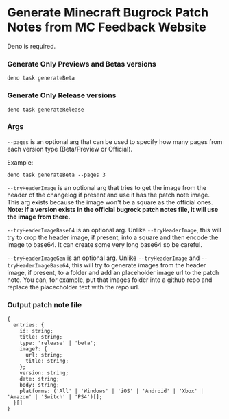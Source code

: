 # Generate Minecraft Bugrock Patch Notes from MC Feedback Website
Deno is required.

### Generate Only Previews and Betas versions
```
deno task generateBeta
```

### Generate Only Release versions
```
deno task generateRelease
```

### Args
```--pages``` is an optional arg that can be used to specify how many pages from each version type (Beta/Preview or Official).

Example:
```
deno task generateBeta --pages 3
```

```--tryHeaderImage``` is an optional arg that tries to get the image from the header of the changelog if present and use it has the patch note image. This arg exists because the image won't be a square as the official ones. **Note: If a version exists in the official bugrock patch notes file, it will use the image from there.**

```--tryHeaderImageBase64``` is an optional arg. Unlike ```--tryHeaderImage```, this will try to crop the header image, if present, into a square and then encode the image to base64. It can create some very long base64 so be careful.

```--tryHeaderImageGen``` is an optional arg. Unlike ```--tryHeaderImage``` and ```--tryHeaderImageBase64```, this will try to generate images from the header image, if present, to a folder and add an placeholder image url to the patch note. You can, for example, put that images folder into a github repo and replace the placecholder text with the repo url.

### Output patch note file

```
{
  entries: {
    id: string;
    title: string;
    type: 'release' | 'beta';
    image?: {
      url: string;
      title: string;
    };
    version: string;
    date: string;
    body: string;
    platforms: ('All' | 'Windows' | 'iOS' | 'Android' | 'Xbox' | 'Amazon' | 'Switch' | 'PS4')[];
  }[]
}
```